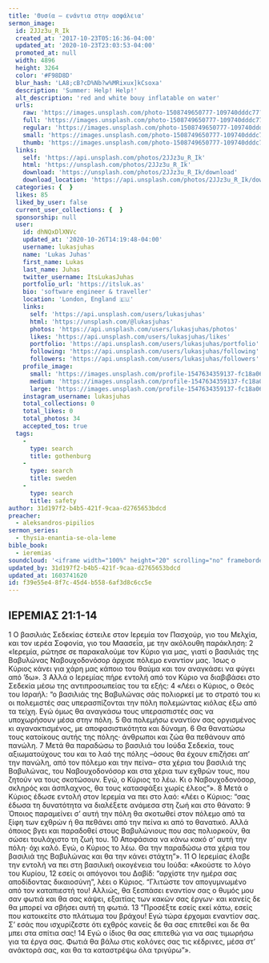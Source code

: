```yaml
---
title: 'Θυσία – ενάντια στην ασφάλεια'
sermon_image:
  id: 2JJz3u_R_Ik
  created_at: '2017-10-23T05:16:36-04:00'
  updated_at: '2020-10-23T23:03:53-04:00'
  promoted_at: null
  width: 4896
  height: 3264
  color: '#F98D8D'
  blur_hash: 'LA8;cB?cD%Nb?w%MRixux]kCsoxa'
  description: 'Summer: Help! Help!'
  alt_description: 'red and white bouy inflatable on water'
  urls:
    raw: 'https://images.unsplash.com/photo-1508749650777-109740dddc77?ixlib=rb-1.2.1&ixid=eyJhcHBfaWQiOjE2Mzc0OX0'
    full: 'https://images.unsplash.com/photo-1508749650777-109740dddc77?ixlib=rb-1.2.1&q=85&fm=jpg&crop=entropy&cs=srgb&ixid=eyJhcHBfaWQiOjE2Mzc0OX0'
    regular: 'https://images.unsplash.com/photo-1508749650777-109740dddc77?ixlib=rb-1.2.1&q=80&fm=jpg&crop=entropy&cs=tinysrgb&w=1080&fit=max&ixid=eyJhcHBfaWQiOjE2Mzc0OX0'
    small: 'https://images.unsplash.com/photo-1508749650777-109740dddc77?ixlib=rb-1.2.1&q=80&fm=jpg&crop=entropy&cs=tinysrgb&w=400&fit=max&ixid=eyJhcHBfaWQiOjE2Mzc0OX0'
    thumb: 'https://images.unsplash.com/photo-1508749650777-109740dddc77?ixlib=rb-1.2.1&q=80&fm=jpg&crop=entropy&cs=tinysrgb&w=200&fit=max&ixid=eyJhcHBfaWQiOjE2Mzc0OX0'
  links:
    self: 'https://api.unsplash.com/photos/2JJz3u_R_Ik'
    html: 'https://unsplash.com/photos/2JJz3u_R_Ik'
    download: 'https://unsplash.com/photos/2JJz3u_R_Ik/download'
    download_location: 'https://api.unsplash.com/photos/2JJz3u_R_Ik/download'
  categories: {  }
  likes: 85
  liked_by_user: false
  current_user_collections: {  }
  sponsorship: null
  user:
    id: dhNQxDlXNVc
    updated_at: '2020-10-26T14:19:48-04:00'
    username: lukasjuhas
    name: 'Lukas Juhas'
    first_name: Lukas
    last_name: Juhas
    twitter_username: ItsLukasJuhas
    portfolio_url: 'https://itsluk.as'
    bio: 'software engineer & traveller'
    location: 'London, England 🇪🇺'
    links:
      self: 'https://api.unsplash.com/users/lukasjuhas'
      html: 'https://unsplash.com/@lukasjuhas'
      photos: 'https://api.unsplash.com/users/lukasjuhas/photos'
      likes: 'https://api.unsplash.com/users/lukasjuhas/likes'
      portfolio: 'https://api.unsplash.com/users/lukasjuhas/portfolio'
      following: 'https://api.unsplash.com/users/lukasjuhas/following'
      followers: 'https://api.unsplash.com/users/lukasjuhas/followers'
    profile_image:
      small: 'https://images.unsplash.com/profile-1547634359137-fc18a0604c55?ixlib=rb-1.2.1&q=80&fm=jpg&crop=faces&cs=tinysrgb&fit=crop&h=32&w=32'
      medium: 'https://images.unsplash.com/profile-1547634359137-fc18a0604c55?ixlib=rb-1.2.1&q=80&fm=jpg&crop=faces&cs=tinysrgb&fit=crop&h=64&w=64'
      large: 'https://images.unsplash.com/profile-1547634359137-fc18a0604c55?ixlib=rb-1.2.1&q=80&fm=jpg&crop=faces&cs=tinysrgb&fit=crop&h=128&w=128'
    instagram_username: lukasjuhas
    total_collections: 0
    total_likes: 0
    total_photos: 34
    accepted_tos: true
  tags:
    -
      type: search
      title: gothenburg
    -
      type: search
      title: sweden
    -
      type: search
      title: safety
author: 31d197f2-b4b5-421f-9caa-d2765653bdcd
preacher:
  - aleksandros-pipilios
sermon_series:
  - thysia-enantia-se-ola-leme
bible_book:
  - ieremias
soundcloud: '<iframe width="100%" height="20" scrolling="no" frameborder="no" allow="autoplay" src="https://w.soundcloud.com/player/?url=https%3A//api.soundcloud.com/tracks/704088523%3Fsecret_token%3Ds-S62r0&color=%23ff5500&inverse=false&auto_play=false&show_user=true"></iframe>'
updated_by: 31d197f2-b4b5-421f-9caa-d2765653bdcd
updated_at: 1603741620
id: f39e55e4-8f7c-45d4-b558-6af3d8c6cc5e
---
```

## ΙΕΡΕΜΙΑΣ 21:1-14
1 Ο βασιλιάς Σεδεκίας έστειλε στον Ιερεμία τον Πασχούρ, γιο του Μελχία, και τον ιερέα Σοφονία, γιο του Μαασεΐα, με την ακόλουθη παράκληση: 2 «Ιερεμία, ρώτησε σε παρακαλούμε τον Κύριο για μας, γιατί ο βασιλιάς της Βαβυλώνας Ναβουχοδονόσορ άρχισε πόλεμο εναντίον μας. Ίσως ο Κύριος κάνει για χάρη μας κάποιο του θαύμα και τον αναγκάσει να φύγει από ’δω».
3 Αλλά ο Ιερεμίας πήρε εντολή από τον Κύριο να διαβιβάσει στο Σεδεκία μέσω της αντιπροσωπείας του τα εξής: 4 «Λέει ο Κύριος, ο Θεός του Ισραήλ: “ο βασιλιάς της Βαβυλώνας σάς πολιορκεί με το στρατό του κι οι πολεμιστές σας υπερασπίζονται την πόλη πολεμώντας κιόλας έξω από τα τείχη. Εγώ όμως θα αναγκάσω τους υπερασπιστές σας να υποχωρήσουν μέσα στην πόλη. 5 Θα πολεμήσω εναντίον σας οργισμένος κι αγανακτισμένος, με αποφασιστικότητα και δύναμη. 6 Θα θανατώσω τους κατοίκους αυτής της πόλης· άνθρωποι και ζώα θα πεθάνουν από πανώλη. 7 Μετά θα παραδώσω το βασιλιά του Ιούδα Σεδεκία, τους αξιωματούχους του και το λαό της πόλης –όσους θα έχουν επιζήσει απ’ την πανώλη, από τον πόλεμο και την πείνα– στα χέρια του βασιλιά της Βαβυλώνας, του Ναβουχοδονόσορ και στα χέρια των εχθρών τους, που ζητούν να τους σκοτώσουν. Εγώ, ο Κύριος το λέω. Κι ο Ναβουχοδονόσορ, σκληρός και άσπλαχνος, θα τους κατασφάξει χωρίς έλεος”».
8 Μετά ο Κύριος έδωσε εντολή στον Ιερεμία να πει στο λαό: «Λέει ο Κύριος: “σας έδωσα τη δυνατότητα να διαλέξετε ανάμεσα στη ζωή και στο θάνατο: 9 Όποιος παραμείνει σ’ αυτή την πόλη θα σκοτωθεί στον πόλεμο από τα ξίφη των εχθρών ή θα πεθάνει από την πείνα κι από το θανατικό. Αλλά όποιος βγει και παραδοθεί στους Βαβυλώνιους που σας πολιορκούν, θα σώσει τουλάχιστο τη ζωή του. 10 Αποφάσισα να κάνω κακό σ’ αυτή την πόλη· όχι καλό. Εγώ, ο Κύριος το λέω. Θα την παραδώσω στα χέρια του βασιλιά της Βαβυλώνας και θα την κάνει στάχτη”».
11 Ο Ιερεμίας έλαβε την εντολή να πει στη βασιλική οικογένεια του Ιούδα:
«Ακούστε το λόγο του Κυρίου, 12 εσείς οι απόγονοι του Δαβίδ: “αρχίστε την ημέρα σας αποδίδοντας δικαιοσύνη”, λέει ο Κύριος. “Γλιτώστε τον απογυμνωμένο από τον καταπιεστή του! Αλλιώς, θα ξεσπάσει εναντίον σας ο θυμός μου σαν φωτιά και θα σας κάψει, εξαιτίας των κακών σας έργων· και κανείς δε θα μπορεί να σβήσει αυτή τη φωτιά.
13 ”Προσέξτε εσείς εκεί κάτω, εσείς που κατοικείτε στο πλάτωμα του βράχου! Εγώ τώρα έρχομαι εναντίον σας. Σ’ εσάς
που ισχυρίζεστε ότι εχθρός κανείς δε θα σας επιτεθεί και δε θα μπει στα σπίτια σας! 14 Εγώ ο ίδιος θα σας επιτεθώ για να σας τιμωρήσω για τα έργα σας. Φωτιά θα βάλω στις κολόνες σας τις κέδρινες, μέσα στ’ ανάκτορά σας, και θα τα καταστρέψω όλα τριγύρω”».